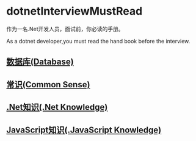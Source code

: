 # dotnetInterviewMustRead
作为一名.Net开发人员，面试前，你必读的手册。

As a dotnet developer,you must read the hand book before the interview.


## [数据库(Database)](https://github.com/Farb/dotnetInterviewMustRead/blob/master/Database.md)

## [常识(Common Sense)](https://github.com/Farb/dotnetInterviewMustRead/blob/master/CommonSense.md)

## [.Net知识(.Net Knowledge)](https://github.com/Farb/dotnetInterviewMustRead/blob/master/.Net%20Knowledge.md)

## [JavaScript知识(.JavaScript Knowledge)](https://github.com/Farb/dotnetInterviewMustRead/blob/master/JavaScript.md)

